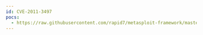 ```yaml
---
id: CVE-2011-3497
pocs:
  - https://raw.githubusercontent.com/rapid7/metasploit-framework/master/modules/exploits/windows/scada/scadapro_cmdexe.rb
---
```

